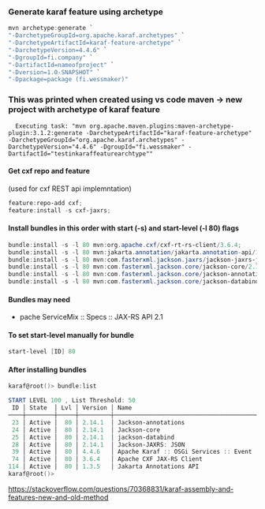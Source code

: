 
### Generate karaf feature using archetype
```powershell
mvn archetype:generate `
"-DarchetypeGroupId=org.apache.karaf.archetypes" `
"-DarchetypeArtifactId=karaf-feature-archetype" `
"-DarchetypeVersion=4.4.6" `
"-DgroupId=fi.company" `
"-DartifactId=nameofproject" `
"-Dversion=1.0-SNAPSHOT" `
"-Dpackage=package (fi.wessmaker)"
```


### This was printed when created using vs code maven -> new project with archetype of karaf feature
```
  Executing task: "mvn org.apache.maven.plugins:maven-archetype-plugin:3.1.2:generate -DarchetypeArtifactId="karaf-feature-archetype" -DarchetypeGroupId="org.apache.karaf.archetypes" -DarchetypeVersion="4.4.6" -DgroupId="fi.wessmaker" -DartifactId="testinkaraffeaturearchtype"" 
```

#### Get cxf repo and feature
(used for cxf REST api implemntation)
```powershell
feature:repo-add cxf;
feature:install -s cxf-jaxrs;
```

#### Install bundles in this order with start (-s) and start-level (-l 80) flags 
```powershell
bundle:install -s -l 80 mvn:org.apache.cxf/cxf-rt-rs-client/3.6.4;
bundle:install -s -l 80 mvn:jakarta.annotation/jakarta.annotation-api/1.3.5;
bundle:install -s -l 80 mvn:com.fasterxml.jackson.jaxrs/jackson-jaxrs-json-provider/2.14.1;
bundle:install -s -l 80 mvn:com.fasterxml.jackson.core/jackson-core/2.14.1;
bundle:install -s -l 80 mvn:com.fasterxml.jackson.core/jackson-annotations/2.14.1;
bundle:install -s -l 80 mvn:com.fasterxml.jackson.core/jackson-databind/2.14.1;
```

#### Bundles may need
- pache ServiceMix :: Specs :: JAX-RS API 2.1 


#### To set start-level manually for bundle
```powershell
start-level [ID] 80 
```

#### After installing bundles
```powershell
karaf@root()> bundle:list

START LEVEL 100 , List Threshold: 50
 ID │ State  │ Lvl │ Version │ Name
────┼────────┼─────┼─────────┼──────────────────────────────────────────────────────────────────────────────────────────────────────────────────────────────────────────────────────────────────────────────────────────────────────────────
 23 │ Active │  80 │ 2.14.1  │ Jackson-annotations
 24 │ Active │  80 │ 2.14.1  │ Jackson-core
 25 │ Active │  80 │ 2.14.1  │ jackson-databind
 28 │ Active │  80 │ 2.14.1  │ Jackson-JAXRS: JSON
 39 │ Active │  80 │ 4.4.6   │ Apache Karaf :: OSGi Services :: Event
 74 │ Active │  80 │ 3.6.4   │ Apache CXF JAX-RS Client
114 │ Active │  80 │ 1.3.5   │ Jakarta Annotations API
karaf@root()>
```


https://stackoverflow.com/questions/70368831/karaf-assembly-and-features-new-and-old-method
